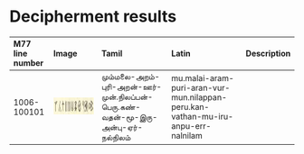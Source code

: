 # Decipherment results

|M77 line number|Image|Tamil|Latin|Description|
|:---|:---|:---|:---|:---|
|1006-100101|<img alt="L1006-100101" src="m77-lines/L1006-100101.png" height="30px" width="800px">|மும்மலை-அறம்-புரி-அறன்-ஊர்-முன்.நிலப்பன்-பெரு.கண்-வதன்-மூ-இரு-அன்பு-ஏர்-நல்நிலம்|mu.malai-aram-puri-aran-vur-mun.nilappan-peru.kan-vathan-mu-iru-anpu-err-nalnilam||
